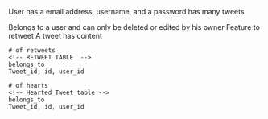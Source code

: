 <!-- USERS -->
User has a email address, username, and a password
has many tweets

<!-- TWEETS -->
Belongs to a user and can only be deleted or edited by his owner
Feature to retweet
A tweet has content

    # of retweets
    <!-- RETWEET TABLE  -->
    belongs_to
    Tweet_id, id, user_id

    # of hearts
    <!-- Hearted_Tweet_table -->
    belongs_to
    Tweet_id, id, user_id



<!-- ADMINS? -->
